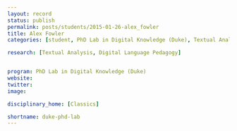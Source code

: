 ```yaml
---
layout: record
status: publish
permalink: posts/students/2015-01-26-alex_fowler
title: Alex Fowler
categories: [student, PhD Lab in Digital Knowledge (Duke), Textual Analysis, Digital Language Pedagogy]

research: [Textual Analysis, Digital Language Pedagogy]


program: PhD Lab in Digital Knowledge (Duke)
website: 
twitter:  
image: 

disciplinary_home: [Classics]

shortname: duke-phd-lab
---
```


